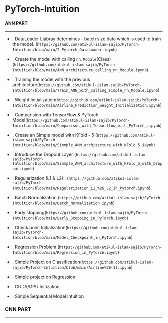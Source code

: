 # PyTorch-Intuition

#### ANN PART #####
------------------------------------------------------------------------------------------------------------------------------------------------------

* . DataLoader Liabray determines - batch size data which is used to train the model. (`https://github.com/atikul-islam-sajib/PyTorch-Intuition/blob/main/2_Pytorch_DataLoader.ipynb`)




* . Create the model with calling `nn.Module`(Class) (`https://github.com/atikul-islam-sajib/PyTorch-Intuition/blob/main/ANN_architecture_calling_nn_Module.ipynb`)




* . Training the model with the previous architecture(`https://github.com/atikul-islam-sajib/PyTorch-Intuition/blob/main/Train_ANN_with_calling_simple_nn_Module.ipynb`)




* . Weight Initialization(`https://github.com/atikul-islam-sajib/PyTorch-Intuition/blob/main/Airline_Prediction_weight_Initialization.ipynb`)




* . Comparision with TensorFlow & PyTorch Model(`https://github.com/atikul-islam-sajib/PyTorch-Intuition/blob/main/Comparison_with_Tensorflow_with_PyTorch_.ipynb`)




* . Create an Simple model with KFold - 5 (`https://github.com/atikul-islam-sajib/PyTorch-Intuition/blob/main/Simmple_ANN_architecture_with_KFold_5.ipynb`)




* . Introduce the Dropout Layer (`https://github.com/atikul-islam-sajib/PyTorch-Intuition/blob/main/Simmple_ANN_architecture_with_KFold_5_with_Dropout.ipynb`)




* . Regularization (L1 & L2) : (`https://github.com/atikul-islam-sajib/PyTorch-Intuition/blob/main/Regularization_L1_%26_L2_in_Pytorch.ipynb`)




* . Batch Normalization (`https://github.com/atikul-islam-sajib/PyTorch-Intuition/blob/main/Batch_Normalization.ipynb`)




* . Early stopping(`https://github.com/atikul-islam-sajib/PyTorch-Intuition/blob/main/Early_Stopping_in_PyTorch.ipynb`)




* . Check point Initialization(`https://github.com/atikul-islam-sajib/PyTorch-Intuition/blob/main/Model_Checkpoint_in_PyTorch.ipynb`)




* . Regression Problem (`https://github.com/atikul-islam-sajib/PyTorch-Intuition/blob/main/Regression_in_PyTorch.ipynb`)




* . Simple Project on Classification(`https://github.com/atikul-islam-sajib/PyTorch-Intuition/blob/main/Airline%20(1).ipynb`)




* . Simple project on Regression




* . CUDA/GPU Initization 




* . Simple Sequential Model Intuition



### CNN PART ###
------------------------------------------------------------------------------------------------------------------------------------------------------


